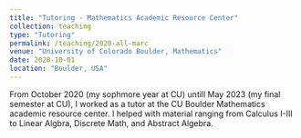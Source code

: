 ```yaml
---
title: "Tutoring - Mathematics Academic Resource Center"
collection: teaching
type: "Tutoring"
permalink: /teaching/2020-all-marc
venue: "University of Colorado Boulder, Mathematics"
date: 2020-10-01
location: "Boulder, USA"
---
```


From October 2020 (my sophmore year at CU) untill May 2023 (my final semester at CU), I worked as a tutor at the CU Boulder Mathematics academic resource center. I helped with material ranging from Calculus I-III to Linear Algbra, Discrete Math, and Abstract Algebra.